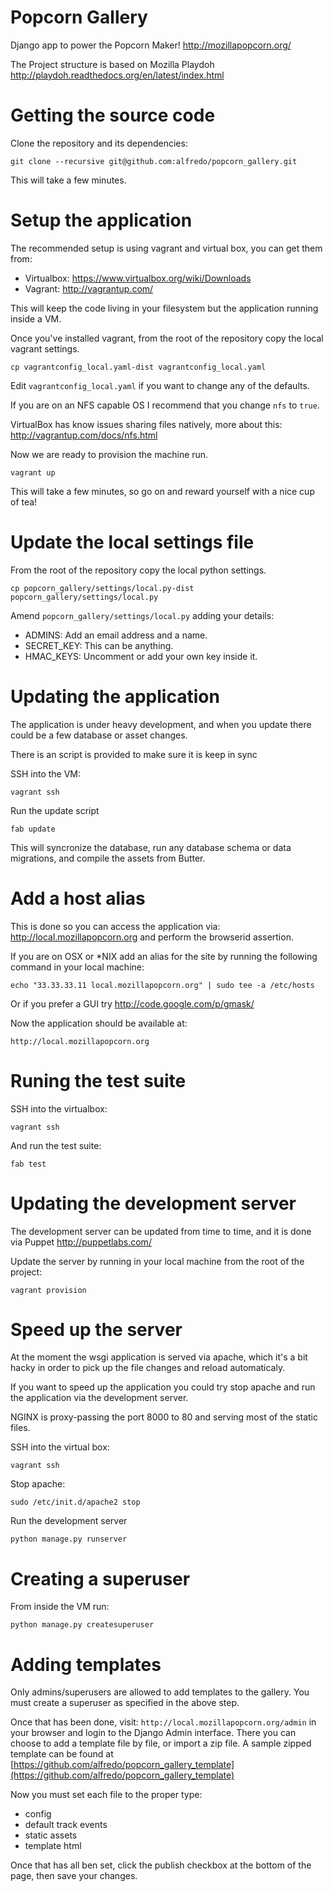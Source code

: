 Popcorn Gallery
===============

Django app to power the Popcorn Maker! http://mozillapopcorn.org/

The Project structure is based on Mozilla Playdoh http://playdoh.readthedocs.org/en/latest/index.html


Getting the source code
=======================

Clone the repository and its dependencies:

    git clone --recursive git@github.com:alfredo/popcorn_gallery.git

This will take a few minutes.

Setup the application
=====================

The recommended setup is using vagrant and virtual box, you can get them from:

- Virtualbox: https://www.virtualbox.org/wiki/Downloads
- Vagrant: http://vagrantup.com/

This will keep the code living in your filesystem but the application running inside a VM.

Once you've installed vagrant, from the root of the repository copy the local vagrant settings.

    cp vagrantconfig_local.yaml-dist vagrantconfig_local.yaml

Edit ``vagrantconfig_local.yaml`` if you want to change any of the defaults.

If you are on an NFS capable OS I recommend that you change ``nfs`` to ``true``.

VirtualBox has know issues sharing files natively, more about this: http://vagrantup.com/docs/nfs.html

Now we are ready to provision the machine run.

    vagrant up

This will take a few minutes, so go on and reward yourself with a nice cup of tea!


Update the local settings file
==============================

From the root of the repository copy the local python settings.

    cp popcorn_gallery/settings/local.py-dist popcorn_gallery/settings/local.py

Amend ``popcorn_gallery/settings/local.py``  adding your details:

- ADMINS: Add an email address and a name.
- SECRET_KEY: This can be anything.
- HMAC_KEYS: Uncomment or add your own key inside it.


Updating the application
========================

The application is under heavy development, and when you update there could be a few database or asset changes.

There is an script is provided to make sure it is keep in sync

SSH into the VM:

    vagrant ssh

Run the update script

    fab update


This will syncronize the database, run any database schema or data migrations, and compile the assets from Butter.


Add a host alias
================

This is done so you can access the application via: http://local.mozillapopcorn.org and perform the browserid assertion.

If you are on OSX or *NIX add an alias for the site by running the following command in your local machine:

    echo "33.33.33.11 local.mozillapopcorn.org" | sudo tee -a /etc/hosts

Or if you prefer a GUI try http://code.google.com/p/gmask/

Now the application should be available at:

    http://local.mozillapopcorn.org


Runing the test suite
=====================

SSH into the virtualbox:

    vagrant ssh

And run the test suite:

    fab test


Updating the development server
===============================

The development server can be updated from time to time, and it is done via Puppet http://puppetlabs.com/

Update the server by running in your local machine from the root of the project:

    vagrant provision


Speed up the server
===================

At the moment the wsgi application is served via apache, which it's a bit hacky in order to pick up the file changes and reload automaticaly.

If you want to speed up the application you could try stop apache and run the application via the development server.

NGINX is proxy-passing the port 8000 to 80 and serving most of the static files.

SSH into the virtual box:

    vagrant ssh

Stop apache:

    sudo /etc/init.d/apache2 stop

Run the development server

    python manage.py runserver


Creating a superuser
====================

From inside the VM run:

    python manage.py createsuperuser

Adding templates
================

Only admins/superusers are allowed to add templates to the gallery.
You must create a superuser as specified in the above step.

Once that has been done, visit: `http://local.mozillapopcorn.org/admin` in your browser and login to the Django Admin interface.
There you can choose to add a template file by file, or import a zip file.
A sample zipped template can be found at [https://github.com/alfredo/popcorn_gallery_template](https://github.com/alfredo/popcorn_gallery_template)

Now you must set each file to the proper type:
* config
* default track events
* static assets
* template html

Once that has all ben set, click the publish checkbox at the bottom of the page, then save your changes.

